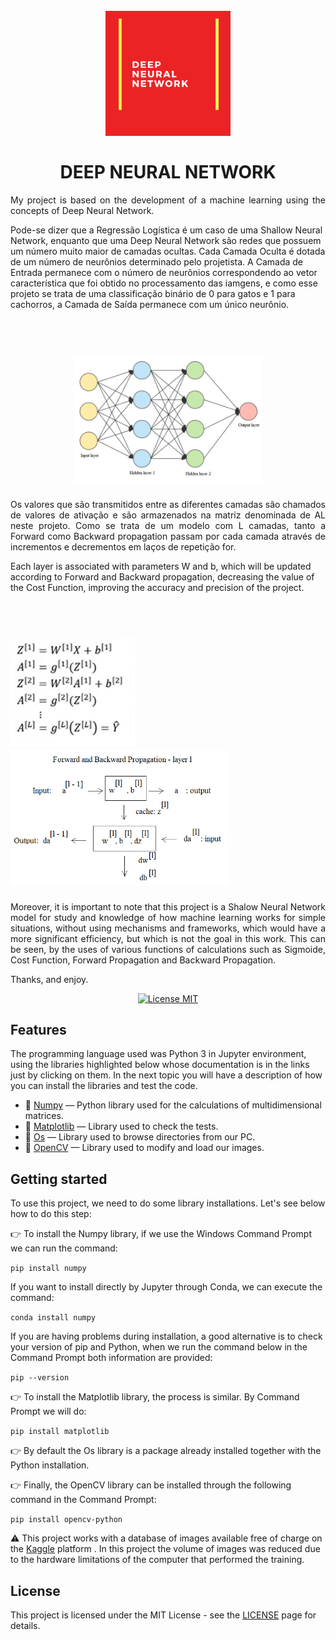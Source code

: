 <h1 align="center">
<br>
  <img src=https://github.com/ViniciusRubens/Deep-Neural-Network/blob/main/Images/DEEP%20NEURAL%20NETWORK%20Logotipo.png alt="DEEP NEURAL NETWORK" width="200">
<br>
<br>
DEEP NEURAL NETWORK
</h1>

<p align="justify">
My project is based on the development of a machine learning using the concepts of Deep Neural Network. 

Pode-se dizer que a Regressão Logística é um caso de uma Shallow Neural Network, enquanto que uma Deep Neural Network são redes que possuem um número muito maior de camadas ocultas. Cada Camada Oculta é dotada de um número de neurônios determinado pelo projetista. A Camada de Entrada permanece com o número de neurônios correspondendo ao vetor característica que foi obtido no processamento das iamgens, e como esse projeto se trata de uma classificação binário de 0 para gatos e 1 para cachorros, a Camada de Saída permanece com um único neurônio.
</p>

<h1 align="center">
<br>
  <img src=https://github.com/ViniciusRubens/Deep-Neural-Network/blob/main/Images/Deep%20neural%20network%20model.png alt="DEEP NEURAL NETWORK" width="300">
<br>
</h1>

<p align="justify">
Os valores que são transmitidos entre as diferentes camadas são chamados de valores de ativação e são armazenados na matriz denominada de AL neste projeto. Como se trata de um modelo com L camadas, tanto a Forward como Backward propagation passam por cada camada através de incrementos e decrementos em laços de repetição for. 

Each layer is associated with parameters W and b, which will be updated according to Forward and Backward propagation, decreasing the value of the Cost Function, improving the accuracy and precision of the project.
</P>

<h1 align="left">
<br>
  <img src=https://github.com/ViniciusRubens/Deep-Neural-Network/blob/main/Images/sequence.png alt="DEEP NEURAL NETWORK" width="200">
  <img src=https://github.com/ViniciusRubens/Deep-Neural-Network/blob/main/Images/calculus.png alt="DEEP NEURAL NETWORK" width="350">
<br>
</h1>

<p align="justify">
Moreover, it is important to note that this project is a Shalow Neural Network model for study and knowledge of how machine learning works for simple situations, without using mechanisms and frameworks, which would have a more significant efficiency, but which is not the goal in this work. This can be seen, by the uses of various functions of calculations such as Sigmoide, Cost Function, Forward Propagation and Backward Propagation.

Thanks, and enjoy.

</p>

<p align="center">
  <a href="https://opensource.org/licenses/MIT">
    <img src="https://img.shields.io/badge/License-MIT-blue.svg" alt="License MIT">
  </a>
</p>

## Features
[//]: # (Add the features of your project here:)
The programming language used was Python 3 in Jupyter environment, using the libraries highlighted below whose documentation is in the links just by clicking on them. In the next topic you will have a description of how you can install the libraries and test the code.

- 📁 [Numpy](https://numpy.org/) — Python library used for the calculations of multidimensional matrices.
- 📁 [Matplotlib](https://matplotlib.org/3.3.3/contents.html) — Library used to check the tests.
- 📁 [Os](https://docs.python.org/3/library/os.html) — Library used to browse directories from our PC.
- 📁 [OpenCV](https://opencv.org/) — Library used to modify and load our images.

## Getting started

To use this project, we need to do some library installations. Let's see below how to do this step:

👉 To install the Numpy library, if we use the Windows Command Prompt we can run the command:

`pip install numpy`

If you want to install directly by Jupyter through Conda, we can execute the command:

`conda install numpy`

If you are having problems during installation, a good alternative is to check your version of pip and Python, when we run the command below in the Command Prompt both information are provided: 

`pip --version`

👉 To install the Matplotlib library, the process is similar. By Command Prompt we will do: 

`pip install matplotlib`

👉 By default the Os library is a package already installed together with the Python installation.

👉 Finally, the OpenCV library can be installed through the following command in the Command Prompt:

`pip install opencv-python`

⚠️ This project works with a database of images available free of charge on the [Kaggle](https://www.kaggle.com/) platform . In this project the volume of images was reduced due to the hardware limitations of the computer that performed the training.

## License

This project is licensed under the MIT License - see the [LICENSE](https://opensource.org/licenses/MIT) page for details.
